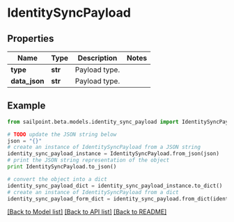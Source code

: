 # IdentitySyncPayload


## Properties
Name | Type | Description | Notes
------------ | ------------- | ------------- | -------------
**type** | **str** | Payload type. | 
**data_json** | **str** | Payload type. | 

## Example

```python
from sailpoint.beta.models.identity_sync_payload import IdentitySyncPayload

# TODO update the JSON string below
json = "{}"
# create an instance of IdentitySyncPayload from a JSON string
identity_sync_payload_instance = IdentitySyncPayload.from_json(json)
# print the JSON string representation of the object
print IdentitySyncPayload.to_json()

# convert the object into a dict
identity_sync_payload_dict = identity_sync_payload_instance.to_dict()
# create an instance of IdentitySyncPayload from a dict
identity_sync_payload_form_dict = identity_sync_payload.from_dict(identity_sync_payload_dict)
```
[[Back to Model list]](../README.md#documentation-for-models) [[Back to API list]](../README.md#documentation-for-api-endpoints) [[Back to README]](../README.md)


